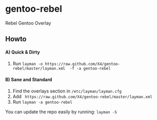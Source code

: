 gentoo-rebel
============

Rebel Gentoo Overlay

## Howto

#### A) Quick & Dirty

1. Run ```layman -o https://raw.github.com/X4/gentoo-rebel/master/layman.xml  -f -a gentoo-rebel```

#### B) Sane and Standard

1. Find the overlays section in ```/etc/layman/layman.cfg```
2. Add ``` https://raw.github.com/X4/gentoo-rebel/master/layman.xml```
3. Run ```layman -a gentoo-rebel```

You can update the repo easily by running: ```layman -S```
